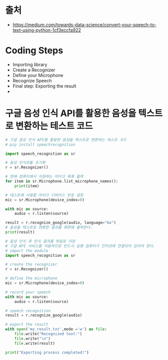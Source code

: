 # 출처
- https://medium.com/towards-data-science/convert-your-speech-to-text-using-python-1cf3eccfa922

# Coding Steps
- Importing library
- Create a Recognizer
- Define your Microphone
- Recognize Speech
- Final step: Exporting the result
- 
# 구글 음성 인식 API를 활용한 음성을 텍스트로 변환하는 테스트 코드
```python
# 구글 음성 인식 API를 활용한 음성을 텍스트로 변환하는 테스트 코드
# pip install speechrecognition

import speech_recognition as sr

# 음성 인식모듈 초기화
r = sr.Recognizer()

# 현재 컴퓨터에서 지원하는 마이크 목록 출력
for item in sr.Microphone.list_microphone_names():
    print(item)

# 테스트에 사용할 마이크 디바이스 번호 설정
mic = sr.Microphone(device_index=0)

with mic as source: 
    audio = r.listen(source)

result = r.recognize_google(audio, language="ko")
# 음성을 텍스트로 변환한 결과를 화면에 출력한다.
print(result)

```


```python
# 음성 인식 후 인식 결과를 파일로 저장
# 구글 API 서비스를 이용하므로 반드시 실행 컴퓨터가 인터넷에 연결되어 있어야 한다.
# import the module 
import speech_recognition as sr 

# create the recognizer 
r = sr.Recognizer() 

# define the microphone 
mic = sr.Microphone(device_index=0) 

# record your speech 
with mic as source: 
    audio = r.listen(source) 

# speech recognition 
result = r.recognize_google(audio)

# export the result 
with open('my_result.txt',mode ='w') as file: 
    file.write("Recognized text:") 
    file.write("\n") 
    file.write(result) 

print("Exporting process completed!")

```
